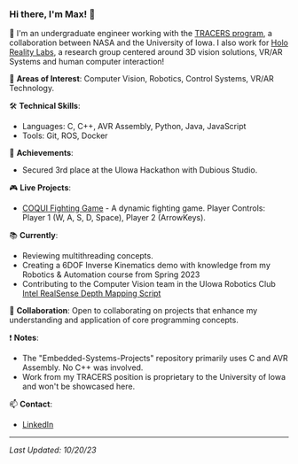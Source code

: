 ### Hi there, I'm Max! 👋

🚀 I'm an undergraduate engineer working with the [TRACERS program](https://tracers.physics.uiowa.edu/), a collaboration between NASA and the University of Iowa. I also work for [Holo Reality Labs](https://www.holorealitylab.com/), a research group centered around 3D vision solutions, VR/AR Systems and human computer interaction!

🔭 **Areas of Interest**: Computer Vision, Robotics, Control Systems, VR/AR Technology.

🛠 **Technical Skills**:
- Languages: C, C++, AVR Assembly, Python, Java, JavaScript 
- Tools: Git, ROS, Docker
  
🌟 **Achievements**:
- Secured 3rd place at the UIowa Hackathon with Dubious Studio.

🎮 **Live Projects**:
- [COQUI Fighting Game](https://coqui-fighting-game.netlify.app/) - A dynamic fighting game. Player Controls: Player 1 (W, A, S, D, Space), Player 2 (ArrowKeys).

📚 **Currently**:
- Reviewing multithreading concepts.
- Creating a 6DOF Inverse Kinematics demo with knowledge from my Robotics & Automation course from Spring 2023  
- Contributing to the Computer Vision team in the UIowa Robotics Club [Intel RealSense Depth Mapping Script](https://github.com/roboticsatiowa/Rover/blob/dev/Computer-Vision/src/camera_test.py)

🤝 **Collaboration**: Open to collaborating on projects that enhance my understanding and application of core programming concepts.

❗ **Notes**:
- The "Embedded-Systems-Projects" repository primarily uses C and AVR Assembly. No C++ was involved.
- Work from my TRACERS position is proprietary to the University of Iowa and won't be showcased here.

📫 **Contact**:
- [LinkedIn](www.linkedin.com/in/maxfinch2002)


---

_Last Updated: 10/20/23_
